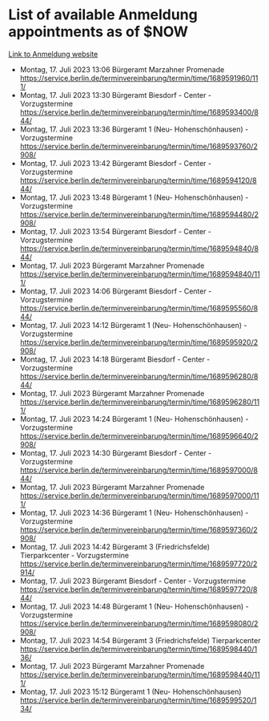 # List of available Anmeldung appointments as of $NOW
[Link to Anmeldung website](https://service.berlin.de/terminvereinbarung/termin/tag.php?termin=1&anliegen[]=120686&dienstleisterlist=122210,122217,327316,122219,327312,122227,327314,122231,327346,122243,327348,122254,122252,329742,122260,329745,122262,329748,122271,327278,122273,327274,122277,327276,330436,122280,327294,122282,327290,122284,327292,122291,327270,122285,327266,122286,327264,122296,327268,150230,329760,122297,327286,122294,327284,122312,329763,122314,329775,122304,327330,122311,327334,122309,327332,317869,122281,327352,122279,329772,122283,122276,327324,122274,327326,122267,329766,122246,327318,122251,327320,122257,327322,122208,327298,122226,327300&herkunft=http%3A%2F%2Fservice.berlin.de%2Fdienstleistung%2F120686%2F)
- Montag, 17. Juli 2023 13:06 Bürgeramt Marzahner Promenade https://service.berlin.de/terminvereinbarung/termin/time/1689591960/111/
- Montag, 17. Juli 2023 13:30 Bürgeramt Biesdorf - Center - Vorzugstermine https://service.berlin.de/terminvereinbarung/termin/time/1689593400/844/
- Montag, 17. Juli 2023 13:36 Bürgeramt 1 (Neu- Hohenschönhausen) - Vorzugstermine https://service.berlin.de/terminvereinbarung/termin/time/1689593760/2908/
- Montag, 17. Juli 2023 13:42 Bürgeramt Biesdorf - Center - Vorzugstermine https://service.berlin.de/terminvereinbarung/termin/time/1689594120/844/
- Montag, 17. Juli 2023 13:48 Bürgeramt 1 (Neu- Hohenschönhausen) - Vorzugstermine https://service.berlin.de/terminvereinbarung/termin/time/1689594480/2908/
- Montag, 17. Juli 2023 13:54 Bürgeramt Biesdorf - Center - Vorzugstermine https://service.berlin.de/terminvereinbarung/termin/time/1689594840/844/
- Montag, 17. Juli 2023  Bürgeramt Marzahner Promenade https://service.berlin.de/terminvereinbarung/termin/time/1689594840/111/
- Montag, 17. Juli 2023 14:06 Bürgeramt Biesdorf - Center - Vorzugstermine https://service.berlin.de/terminvereinbarung/termin/time/1689595560/844/
- Montag, 17. Juli 2023 14:12 Bürgeramt 1 (Neu- Hohenschönhausen) - Vorzugstermine https://service.berlin.de/terminvereinbarung/termin/time/1689595920/2908/
- Montag, 17. Juli 2023 14:18 Bürgeramt Biesdorf - Center - Vorzugstermine https://service.berlin.de/terminvereinbarung/termin/time/1689596280/844/
- Montag, 17. Juli 2023  Bürgeramt Marzahner Promenade https://service.berlin.de/terminvereinbarung/termin/time/1689596280/111/
- Montag, 17. Juli 2023 14:24 Bürgeramt 1 (Neu- Hohenschönhausen) - Vorzugstermine https://service.berlin.de/terminvereinbarung/termin/time/1689596640/2908/
- Montag, 17. Juli 2023 14:30 Bürgeramt Biesdorf - Center - Vorzugstermine https://service.berlin.de/terminvereinbarung/termin/time/1689597000/844/
- Montag, 17. Juli 2023  Bürgeramt Marzahner Promenade https://service.berlin.de/terminvereinbarung/termin/time/1689597000/111/
- Montag, 17. Juli 2023 14:36 Bürgeramt 1 (Neu- Hohenschönhausen) - Vorzugstermine https://service.berlin.de/terminvereinbarung/termin/time/1689597360/2908/
- Montag, 17. Juli 2023 14:42 Bürgeramt 3 (Friedrichsfelde) Tierparkcenter - Vorzugstermine https://service.berlin.de/terminvereinbarung/termin/time/1689597720/2914/
- Montag, 17. Juli 2023  Bürgeramt Biesdorf - Center - Vorzugstermine https://service.berlin.de/terminvereinbarung/termin/time/1689597720/844/
- Montag, 17. Juli 2023 14:48 Bürgeramt 1 (Neu- Hohenschönhausen) - Vorzugstermine https://service.berlin.de/terminvereinbarung/termin/time/1689598080/2908/
- Montag, 17. Juli 2023 14:54 Bürgeramt 3 (Friedrichsfelde) Tierparkcenter https://service.berlin.de/terminvereinbarung/termin/time/1689598440/136/
- Montag, 17. Juli 2023  Bürgeramt Marzahner Promenade https://service.berlin.de/terminvereinbarung/termin/time/1689598440/111/
- Montag, 17. Juli 2023 15:12 Bürgeramt 1 (Neu- Hohenschönhausen) https://service.berlin.de/terminvereinbarung/termin/time/1689599520/134/
